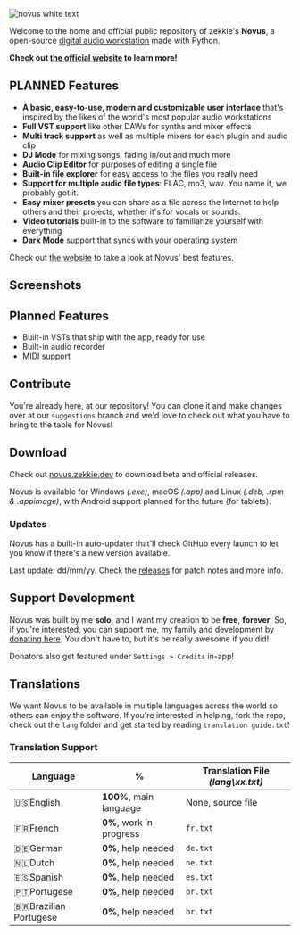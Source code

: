 ![novus white text](https://github.com/user-attachments/assets/48da7957-85d7-4f63-92b4-16c964a8e6ce)

Welcome to the home and official public repository of zekkie's **Novus**, a open-source [digital audio workstation](https://en.m.wikipedia.org/wiki/Digital_audio_workstation) made with Python. 

**Check out [the official website](https://novus.zekkie.dev/) to learn more!**

## PLANNED Features
- **A basic, easy-to-use, modern and customizable user interface** that's inspired by the likes of the world's most popular audio workstations
- **Full VST support** like other DAWs for synths and mixer effects
- **Multi track support** as well as multiple mixers for each plugin and audio clip
- **DJ Mode** for mixing songs, fading in/out and much more
- **Audio Clip Editor** for purposes of editing a single file 
- **Built-in file explorer** for easy access to the files you really need
- **Support for multiple audio file types**: FLAC, mp3, wav. You name it, we probably got it.
- **Easy mixer presets** you can share as a file across the Internet to help others and their projects, whether it's for vocals or sounds. 
- **Video tutorials** built-in to the software to familiarize yourself with everything
- **Dark Mode** support that syncs with your operating system

Check out [the website](https://novus.zekkie.dev/) to take a look at Novus' best features.

## Screenshots


## Planned Features
- Built-in VSTs that ship with the app, ready for use
- Built-in audio recorder
- MIDI support

## Contribute
You're already here, at our repository! You can clone it and make changes over at our `suggestions` branch and we'd love to check out what you have to bring to the table for Novus! 

## Download
Check out [novus.zekkie.dev](https://novus.zekkie.dev/downloads) to download beta and official releases.

Novus is available for Windows *(.exe)*, macOS *(.app)* and Linux *(.deb, .rpm & .appimage)*, with Android support planned for the future (for tablets).

### Updates
Novus has a built-in auto-updater that'll check GitHub every launch to let you know if there's a new version available. 

Last update: dd/mm/yy. Check the [releases]() for patch notes and more info.

## Support Development
Novus was built by me **solo**, and I want my creation to be **free**, **forever**. So, if you're interested, you can support me, my family and development by [donating here](). You don't have to, but it's be really awesome if you did! 

Donators also get featured under `Settings > Credits` in-app!

## Translations
We want Novus to be available in multiple languages across the world so others can enjoy the software. If you're interested in helping, fork the repo, check out the `lang` folder and get started by reading `translation guide.txt`!

### Translation Support 

|Language|%|Translation File *(lang\xx.txt)*|
|---|---|---|
|🇺🇸English|**100%**, main language|None, source file|
|🇫🇷French|**0%**, work in progress|`fr.txt`|
|🇩🇪German|**0%**, help needed|`de.txt`|
|🇳🇱Dutch|**0%**, help needed|`ne.txt`|
|🇪🇸Spanish|**0%**, help needed|`es.txt`|
|🇵🇹Portugese|**0%**, help needed|`pr.txt`|
|🇧🇷Brazilian Portugese|**0%**, help needed|`br.txt`|

